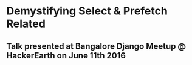 # Demystifying Select & Prefetch Related

## Talk presented at Bangalore Django Meetup @ HackerEarth on June 11th 2016
